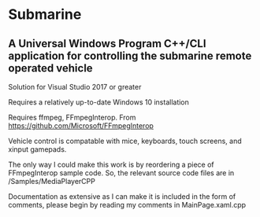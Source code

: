<h1>Submarine</h1>

<h2>A Universal Windows Program C++/CLI application for controlling the submarine remote operated vehicle</h2>

Solution for Visual Studio 2017 or greater

Requires a relatively up-to-date Windows 10 installation

Requires ffmpeg, FFmpegInterop. From https://github.com/Microsoft/FFmpegInterop

Vehicle control is compatable with mice, keyboards, touch screens, and xinput gamepads.

The only way I could make this work is by reordering a piece of FFmpegInterop sample code.
So, the relevant source code files are in /Samples/MediaPlayerCPP

Documentation as extensive as I can make it is included in the form of comments, please begin by reading my comments in MainPage.xaml.cpp
